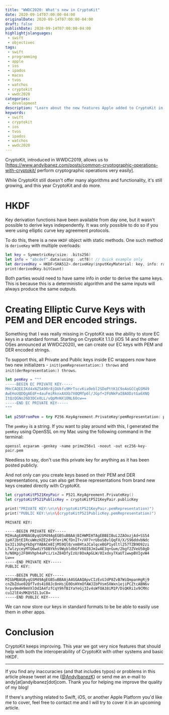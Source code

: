```yaml
---
title: "WWDC2020: What's new in CryptoKit"
date: 2020-09-14T07:00:00-04:00
originalDate: 2020-09-14T07:00:00-04:00
draft: false
publishDate: 2020-09-14T07:00:00-04:00
highlightjslanguages:
 - swift
 - objectivec
tags:
 - swift
 - programming
 - apple
 - ios
 - ipados
 - macos
 - tvos
 - watchos
 - cryptokit
 - wwdc2020
categories:
 - development
description: "Learn about the new features Apple added to CryptoKit in WWDC2020."
keywords:
 - swift
 - cryptokit
 - ios
 - tvos
 - ipados
 - watchos
 - wwdc2020
---
```


CryptoKit, introduced in WWDC2019, allows us to [https://www.andyibanez.com/posts/common-cryptographic-operations-with-cryptokit/ perform cryptographic operations very easily].

While CryptoKit still doesn't offer many algorithms and functionality, it's still growing, and this year CryptoKit and do more.

# HKDF

Key derivation functions have been available from day one, but it wasn't possible to derive keys independently. It was only possible to do so if you were using elliptic curve key agreement protocols.

To do this, there is a new `HKDF` object with static methods. One such method is `deriveKey` with multiple overloads:

```swift
let key = SymmetricKey(size: .bits256)
let info = "abcdef".data(using: .utf8)! // Quick example only
let derivedKey = HKDF<SHA512>.deriveKey(inputKeyMaterial: key, info: randomInfo, outputByteCount: 256)
print(derivedKey.bitCount)
```

Both parties would need to have same info in order to derive the same keys. This is because this is a deterministic algorithm and the same inputs will always produce the same outputs.

# Creating Elliptic Curve Keys with PEM and DER encoded strings.

Something that I was really missing in CryptoKit was the ability to store EC keys in a standard format. Starting on CryptoKit 1.1.0 (iOS 14 and the other OSes announced at WWDC2020), we can create our EC keys with PEM and DER encoded strings.

To support this, all Private and Public keys inside EC wrappers now have two new initializers - `init(pemRepresentation:) throws` and `init(derRepresentation:) throws`.

```swift
let pemKey = """
-----BEGIN EC PRIVATE KEY-----
MHcCAQEEIKd4xNZ5A90r8jDUkfu9MrTscvKia9ebl2SDoPttK1C9oAoGCCqGSM49
AwEHoUQDQgAEdF+4auFmiRknxAXXb7X0QMfp6l/JGpf+2FUNkPaIBAODztGa6XNQ
ItQzQGNo26D3DCe8LL/vQpMnNX1ONL6Ocw==
-----END EC PRIVATE KEY-----
"""

let p256FromPem = try P256.KeyAgreement.PrivateKey(pemRepresentation: pemKey)
```

The `pemKey` is a string. If you want to play around with this, I generated the `pemKey` using OpenSSL on my Mac using the following command in the terminal:

```
openssl ecparam -genkey -name prime256v1 -noout -out ec256-key-pair.pem
```

Needless to say, don't use this private key for anything as it has been posted publicly.

And not only can you create keys based on their PEM and DER representations, you can also get these representations from brand new keys created directly with CryptoKit.

```swift
let cryptoKitP521KeyPair = P521.KeyAgreement.PrivateKey()
let cryptoKitP521PublicKey = cryptoKitP521KeyPair.publicKey

print("PRIVATE KEY:\n\n\(cryptoKitP521KeyPair.pemRepresentation)")
print("PUBLIC KEY:\n\n\(cryptoKitP521PublicKey.pemRepresentation)")
```

```
PRIVATE KEY:

-----BEGIN PRIVATE KEY-----
MIHuAgEAMBAGByqGSM49AgEGBSuBBAAjBIHWMIHTAgEBBEIBuL2ZAOozjAd+SS54
ipH72btEIRcuWmzHZE2d+9fe+iMCfDnIT+/XF7+rUboSBvlQqFX/X/S96ddvbNdc
bx3Ii3GhgYkDgYYABACm8IjMS9Ql0/xm8HtaJCalqceBGP1ydltl257TZB9O92zi
LTwlzyceyMTQ6wdiY58BYkhs9WybldbGfV6OI8Jm1wAE3q+Gum/2bgf2ZVeU50gD
h/N8Kpj2F8HVhph4aPci/ixZ84DfyIzU/8OxApGLW/0Ixdxy7XaUTiwwpBVIgvW4
Lw==
-----END PRIVATE KEY-----
PUBLIC KEY:

-----BEGIN PUBLIC KEY-----
MIGbMBAGByqGSM49AgEGBSuBBAAjA4GGAAQApvCIzEvUJdP8ZvB7WiQmpanHgRj9
cnZbZdue02QfTvds4i08Jc8nHsjE0OsHYmOfAWJIbPVsm5XWxn1ejiPCZtcABN6v
hrpv9m4H9mVXlOdIA4fzfCqY9hfB1YaYeGj3Iv4sWfOA38iM1P/DsQKRi1v9CMXc
cu12lE4sMKQVSIL1uC8=
-----END PUBLIC KEY-----
```

We can now store our keys in standard formats to be be able to easily use them in other apps.

# Conclusion

CryptoKit keeps improving. This year we got very nice features that should help with both the interoperability of CryptoKit with other systems and basic HKDF.

<hr>

If you find any inaccuracies (and that includes typos) or problems in this article please tweet at me ([@AndyIbanezK](https://twitter.com/AndyIbanezK)) or send me an e-mail to andy[at]andyibanez[dot]com. Thank you for helping me improve the quality of my blog!

If there's anything related to Swift, iOS, or another Apple Platform you'd like me to cover, feel free to contact me and I will try to cover it in an upcoming article.